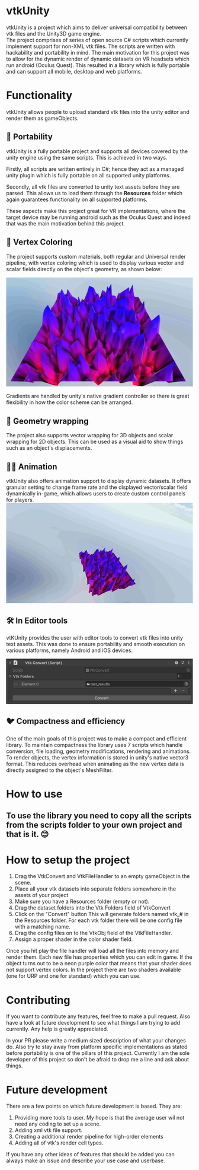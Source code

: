 # vtkUnity

vtkUnity is a project which aims to deliver universal compatibility between vtk files and the Unity3D game engine.   
The project comprises of series of open source C# scripts which currently implement support for non-XML vtk files. The scripts are written with hackability and portability in mind. The main motivation for this project was to allow for the dynamic render of dynamic datasets on VR headsets which run android (Oculus Quest). This resulted in a library which is fully portable and can support all mobile, desktop and web platforms.

# Functionality
vtkUnity allows people to upload standard vtk files into the unity editor and render them as gameObjects.
## 💼 Portability
vtkUnity is a fully portable project and supports all devices covered by the unity engine using the same scripts. This is achieved in two ways.

Firstly, all scripts are written entirely in C#; hence they act as a managed unity plugin which is fully portable on all supported unity platforms.

Secondly, all vtk files are converted to unity text assets before they are parsed. This allows us to load them through the **Resources** folder which again guarantees functionality on all supported platforms.

These aspects make this project great for VR implementations, where the target device may be running android such as the Oculus Quest and indeed that was the main motivation behind this project.
## 🍭 Vertex Coloring
The project supports custom materials, both regular and Universal render pipeline, with vertex coloring which is used to display various vector and scalar fields directly on the object's geometry, as shown below:

![Vertex coloring of 2D object](Renders/render1.png)

Gradients are handled by unity's native gradient controller so there is great flexibility in how the color scheme can be arranged.

## 🧃 Geometry wrapping
The project also supports vector wrapping for 3D objects and scalar wrapping for 2D objects. This can be used as a visual aid to show things such as an object's displacements.

## 🏃‍♀️ Animation
vtkUnity also offers animation support to display dynamic datasets. It offers granular setting to change frame rate and the displayed vector/scalar field dynamically in-game, which allows users to create custom control panels for players.
![Loop animation](Renders/Animation.gif)

## 🛠️ In Editor tools
vtKUnity provides the user with editor tools to convert vtk files into unity text assets. This was done to ensure portability and smooth execution on various platforms, namely Android and iOS devices.

![In editor tools](Renders/render2.png)

## 🐦 Compactness and efficiency
One of the main goals of this project was to make a compact and efficient library. To maintain compactness the library uses 7 scripts which handle conversion, file loading, geometry modifications, rendering and animations. To render objects, the vertex information is stored in unity's native vector3 format. This reduces overhead when animating as the new vertex data is directly assigned to the object's MeshFilter.

# How to use
## To use the library you need to copy all the scripts from the scripts folder to your own project and that is it. 😊

# How to setup the project
1. Drag the VtkConvert and VtkFileHandler to an empty gameObject in the scene. 
2. Place all your vtk datasets into separate folders somewhere in the assets of your project
3. Make sure you have a Resources folder (empty or not).
4. Drag the dataset folders into the Vtk Folders field of VtkConvert
5. Click on the "Convert" button
    This will generate folders named vtk_# in the Resources folder. For each vtk folder there will be one config file with a matching name.
6. Drag the config files on to the VtkObj field of the VtkFileHandler.
7. Assign a proper shader in the color shader field.

Once you hit play the file handler will load all the files into memory and render them. Each new file has properties which you can edit in game. If the object turns out to be a neon purple color that means that your shader does not support vertex colors. In the project there are two shaders available (one for URP and one for standard) which you can use.

# Contributing
If you want to contribute any features, feel free to make a pull request. Also have a look at future development to see what things I am trying to add currently. Any help is greatly appreciated.

In your PR please write a medium sized description of what your changes do. Also try to stay away from platform specific implementations as stated before portability is one of the pillars of this project. Currently I am the sole developer of this project so don't be afraid to drop me a line and ask about things.

# Future development
There are a few points on which future development is based. They are:  

1. Providing more tools to user. My hope is that the average user wil not need any coding to set up a scene.
2. Adding xml vtk file support.
3. Creating a additional render pipeline for high-order elements
4. Adding all of vtk's render cell types.

If you have any other ideas of features that should be added you can always make an issue and describe your use case and userbase.

